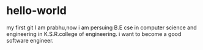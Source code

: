 # hello-world
my first git
I am prabhu,now i am persuing B.E cse in computer science and engineering in K.S.R.college of engineering.
i want to become a good software engineer.
